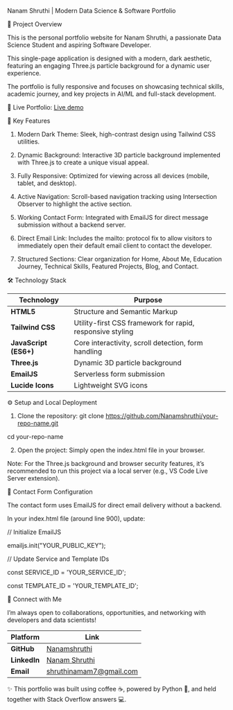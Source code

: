 Nanam Shruthi | Modern Data Science & Software Portfolio

🌟 Project Overview

This is the personal portfolio website for Nanam Shruthi, a passionate Data Science Student and aspiring Software Developer.

This single-page application is designed with a modern, dark aesthetic, featuring an engaging Three.js particle background for a dynamic user experience.

The portfolio is fully responsive and focuses on showcasing technical skills, academic journey, and key projects in AI/ML and full-stack development.

🔗 Live Portfolio: [Live demo](https://nanamshruthi-portfolio.netlify.app/)

🚀 Key Features

1. Modern Dark Theme: Sleek, high-contrast design using Tailwind CSS utilities.

2. Dynamic Background: Interactive 3D particle background implemented with Three.js to create a unique visual appeal.

3. Fully Responsive: Optimized for viewing across all devices (mobile, tablet, and desktop).

4. Active Navigation: Scroll-based navigation tracking using Intersection Observer to highlight the active section.

5. Working Contact Form: Integrated with EmailJS for direct message submission without a backend server.

6. Direct Email Link: Includes the mailto: protocol fix to allow visitors to immediately open their default email client to contact the developer.

7. Structured Sections: Clear organization for Home, About Me, Education Journey, Technical Skills, Featured Projects, Blog, and Contact.

🛠️ Technology Stack

| Technology            | Purpose                                                   |
| --------------------- | --------------------------------------------------------- |
| **HTML5**             | Structure and Semantic Markup                             |
| **Tailwind CSS**      | Utility-first CSS framework for rapid, responsive styling |
| **JavaScript (ES6+)** | Core interactivity, scroll detection, form handling       |
| **Three.js**          | Dynamic 3D particle background                            |
| **EmailJS**           | Serverless form submission                                |
| **Lucide Icons**      | Lightweight SVG icons                                     |

⚙️ Setup and Local Deployment

1. Clone the repository:
git clone https://github.com/Nanamshruthi/your-repo-name.git

cd your-repo-name

2. Open the project:
Simply open the index.html file in your browser.

Note: For the Three.js background and browser security features, it’s recommended to run this project via a local server (e.g., VS Code Live Server extension).

📧 Contact Form Configuration

The contact form uses EmailJS for direct email delivery without a backend.

In your index.html file (around line 900), update:

// Initialize EmailJS

emailjs.init("YOUR_PUBLIC_KEY"); 

// Update Service and Template IDs

const SERVICE_ID = 'YOUR_SERVICE_ID';

const TEMPLATE_ID = 'YOUR_TEMPLATE_ID';

🤝 Connect with Me

I’m always open to collaborations, opportunities, and networking with developers and data scientists!

| Platform     | Link                                                      |
| ------------ | --------------------------------------------------------- |
| **GitHub**   | [Nanamshruthi](https://github.com/Nanamshruthi)           |
| **LinkedIn** | [Nanam Shruthi](https://linkedin.com/in/nanamshruthi)     |
| **Email**    | [shruthinamam7@gmail.com](mailto:shruthinamam7@gmail.com) |

✨ This portfolio was built using coffee ☕, powered by Python 🐍, and held together with Stack Overflow answers 💻.



